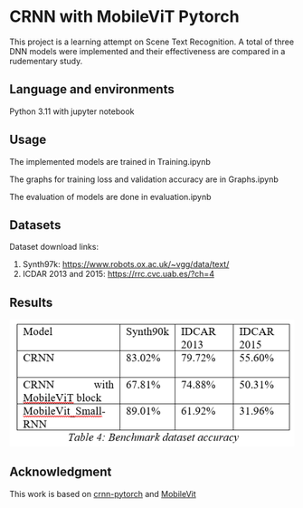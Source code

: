 # CRNN with MobileViT Pytorch 

This project is a learning attempt on Scene Text Recognition. A total of three DNN models were implemented and their effectiveness are compared in a rudementary study. 

## Language and environments 

Python 3.11 with jupyter notebook


## Usage

The implemented models are trained in Training.ipynb

The graphs for training loss and validation accuracy are in Graphs.ipynb

The evaluation of models are done in evaluation.ipynb
## Datasets

Dataset download links:
1. Synth97k: https://www.robots.ox.ac.uk/~vgg/data/text/
2. ICDAR 2013 and 2015: https://rrc.cvc.uab.es/?ch=4

## Results
![Alt text](https://github.com/Jzliew/CRNN-with-MobileViT-Pytorch-/blob/main/results.PNG?raw=true "Title")



## Acknowledgment
This work is based on [crnn-pytorch](https://github.com/GitYCC/crnn-pytorch) and [MobileVit](https://arxiv.org/abs/2110.02178)


